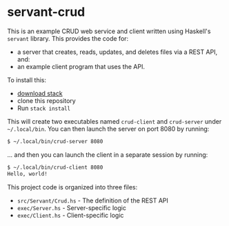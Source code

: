 # servant-crud

This is an example CRUD web service and client written using Haskell's
`servant` library.  This provides the code for:

* a server that creates, reads, updates, and deletes files via a REST API, and:
* an example client program that uses the API.

To install this:

* [download stack](https://github.com/commercialhaskell/stack/blob/master/doc/install_and_upgrade.md)
* clone this repository
* Run `stack install`

This will create two executables named `crud-client` and `crud-server` under
`~/.local/bin`.  You can then launch the server on port 8080 by running:

```bash
$ ~/.local/bin/crud-server 8080
```

... and then you can launch the client in a separate session by running:

```bash
$ ~/.local/bin/crud-client 8080
Hello, world!
```

This project code is organized into three files:

* `src/Servant/Crud.hs` - The definition of the REST API
* `exec/Server.hs` - Server-specific logic
* `exec/Client.hs` - Client-specific logic
